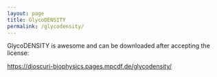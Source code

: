 ```yaml
---
layout: page
title: GlycoDENSITY
permalink: /glycodensity/
---
```


GlycoDENSITY is awesome and can be downloaded after accepting the license:

<https://dioscuri-biophysics.pages.mpcdf.de/glycodensity/>

